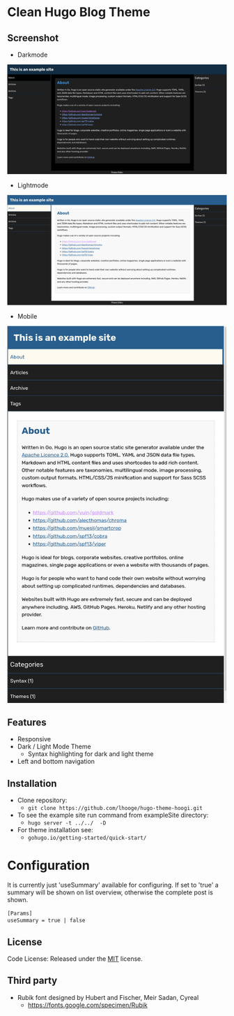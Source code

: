 # Clean Hugo Blog Theme

## Screenshot

 - Darkmode

[![](images/darkmode.png)](images/darkmode.png)

 - Lightmode
 
[![](images/lightmode.png)](images/lightmode.png)

- Mobile

[![](images/mobile.png)](images/mobile.png)


## Features
 - Responsive
 - Dark / Light Mode Theme
   - Syntax highlighting for dark and light theme
 - Left and bottom navigation

## Installation 

 - Clone repository: 
   - `git clone https://github.com/lhooge/hugo-theme-hoogi.git`
 - To see the example site run command from exampleSite directory: 
   - `hugo server -t ../../  -D`
 - For theme installation see:
   - `gohugo.io/getting-started/quick-start/`
   
   
# Configuration

It is currently just 'useSummary' available for configuring. If set to 'true' a summary will be shown on list overview, 
otherwise the complete post is shown.

```
[Params]
useSummary = true | false
```

## License

Code License: Released under the [MIT](https://github.com/lhooge/hugo-theme-hoogi/blob/master/LICENSE) license.

## Third party 
 
 - Rubik font designed by Hubert and Fischer, Meir Sadan, Cyreal
   - https://fonts.google.com/specimen/Rubik
